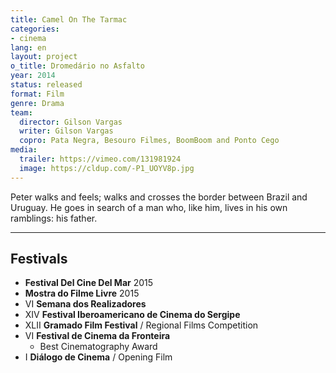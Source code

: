 ```yaml
---
title: Camel On The Tarmac
categories:
- cinema
lang: en
layout: project
o_title: Dromedário no Asfalto
year: 2014
status: released
format: Film
genre: Drama
team:
  director: Gilson Vargas
  writer: Gilson Vargas
  copro: Pata Negra, Besouro Filmes, BoomBoom and Ponto Cego
media:
  trailer: https://vimeo.com/131981924
  image: https://cldup.com/-P1_UOYV8p.jpg
---
```


Peter walks and feels; walks and crosses the border between Brazil and Uruguay. He goes in search of a man who, like him, lives in his own ramblings: his father.

---

## Festivals
* **Festival Del Cine Del Mar** 2015
* **Mostra do Filme Livre** 2015
* VI **Semana dos Realizadores**
* XIV **Festival Iberoamericano de Cinema do Sergipe**
* XLII **Gramado Film Festival** / Regional Films Competition
* VI **Festival de Cinema da Fronteira**
  * Best Cinematography Award
* I **Diálogo de Cinema** / Opening Film

